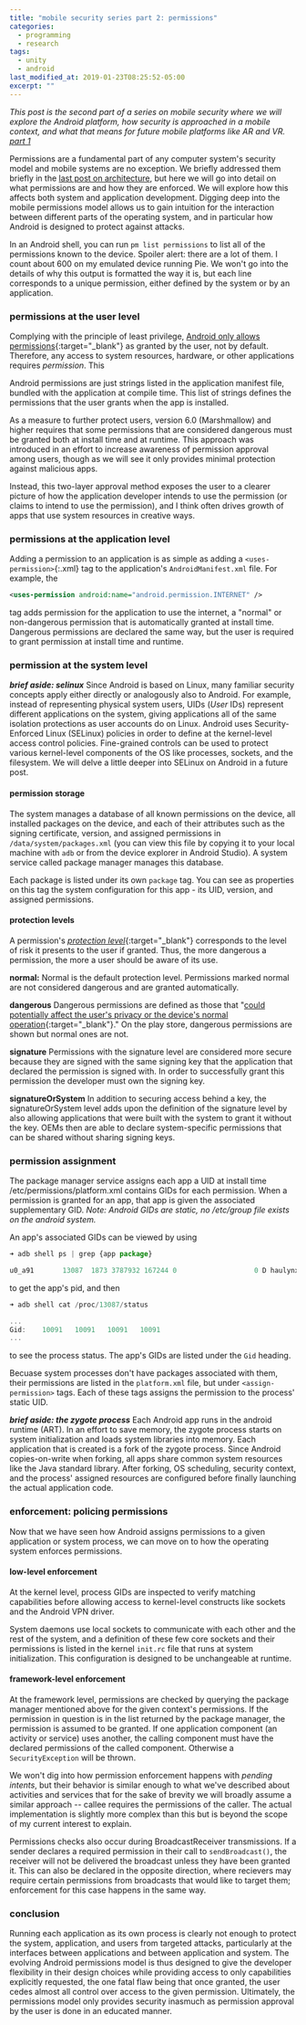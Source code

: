 ```yaml
---
title: "mobile security series part 2: permissions"
categories:
  - programming
  - research
tags:
  - unity
  - android
last_modified_at: 2019-01-23T08:25:52-05:00
excerpt: ""
---
```


*This post is the second part of a series on mobile security where we will explore the Android platform, how security is approached in a mobile context, and what that means for future mobile platforms like AR and VR. [part 1](/android-security-pt-1)*

Permissions are a fundamental part of any computer system's security model and mobile systems are no exception. We briefly addressed them briefly in the [last post on architecture](/android-security-pt-1), but here we will go into detail on what permissions are and how they are enforced. We will explore how this affects both system and application development. Digging deep into the mobile permissions model allows us to gain intuition for the interaction between different parts of the operating system, and in particular how Android is designed to protect against attacks.

<!-- With the Android platform tools (included in Android Studio) installed, you are equipped to inspect some of the internals of Android permissions. From time to time I will provide a prompt to perform these inspections on your own device or emulator.  -->

In an Android shell, you can run `pm list permissions` to list all of the permissions known to the device. Spoiler alert: there are a lot of them. I count about 600 on my emulated device running Pie.
We won't go into the details of why this output is formatted the way it is, but each line corresponds to a unique permission, either defined by the system or by an application.

### permissions at the user level

Complying with the principle of least privilege, [Android only allows permissions](https://developer.android.com/guide/topics/permissions/overview){:target="_blank"} as granted by the user, not by default. Therefore, any access to system resources, hardware, or other applications requires _permission_. This 

Android permissions are just strings listed in the application manifest file, bundled with the application at compile time. This list of strings defines the permissions that the user grants when the app is installed. 

As a measure to further protect users, version 6.0 (Marshmallow) and higher requires that some permissions that are considered dangerous must be granted both at install time and at runtime. This approach was introduced in an effort to increase awareness of permission approval among users, though as we will see it only provides minimal protection against malicious apps. 

Instead, this two-layer approval method exposes the user to a clearer picture of how the application developer intends to use the permission (or claims to intend to use the permission), and I think often drives growth of apps that use system resources in creative ways.

### permissions at the application level
Adding a permission to an application is as simple as adding a `<uses-permission>`{:.xml} tag to the application's `AndroidManifest.xml` file. For example, the 
```xml
<uses-permission android:name="android.permission.INTERNET" />
```
tag adds permission for the application to use the internet, a "normal" or non-dangerous permission that is automatically granted at install time. Dangerous permissions are declared the same way, but the user is required to grant permission at install time and runtime.

### permission at the system level

**_brief aside: selinux_**
Since Android is based on Linux, many familiar security concepts apply either directly or analogously also to Android. For example, instead of representing physical system users, UIDs (_User_ IDs) represent different applications on the system, giving applications all of the same isolation protections as user accounts do on Linux. Android uses Security-Enforced Linux (SELinux) policies in order to define at the kernel-level access control policies. Fine-grained controls can be used to protect various kernel-level components of the OS like processes, sockets, and the filesystem. We will delve a little deeper into SELinux on Android in a future post.

#### permission storage
The system manages a database of all known permissions on the device, all installed packages on the device, and each of their attributes such as the signing certificate, version, and assigned permissions in `/data/system/packages.xml` (you can view this file by copying it to your local machine with `adb` or from the device explorer in Android Studio). A system service called package manager manages this database. 

Each package is listed under its own `package` tag. You can see as properties on this tag the system configuration for this app - its UID, version, and assigned permissions.

#### protection levels

A permission's [_protection level_](https://developer.android.com/guide/topics/manifest/permission-element#plevel){:target="_blank"}  corresponds to the level of risk it presents to the user if granted. Thus, the more dangerous a permission, the more a user should be aware of its use.

**normal:**
Normal is the default protection level. Permissions marked normal are not considered dangerous and are granted automatically.

**dangerous**
Dangerous permissions are defined as those that "[could potentially affect the user's privacy or the device's normal operation](https://developer.android.com/guide/topics/permissions/overview#normal-dangerous){:target="_blank"}."
On the play store, dangerous permissions are shown but normal ones are not.

**signature**
Permissions with the signature level are considered more secure because they are signed with the same signing key that the application that declared the permission is signed with. In order to successfully grant this permission the developer must own the signing key.

**signatureOrSystem**
In addition to securing access behind a key, the signatureOrSystem level adds upon the definition of the signature level by also allowing applications that were built with the system to grant it without the key. OEMs then are able to declare system-specific permissions that can be shared without sharing signing keys.

### permission assignment
The package manager service assigns each app a UID at install time
/etc/permissions/platform.xml contains GIDs for each permission.
When a permission is granted for an app, that app is given the associated supplementary GID. *Note: Android GIDs are static, no /etc/group file exists on the android system.*

An app's associated GIDs can be viewed by using

 ```js
 ➜ adb shell ps | grep {app package}

u0_a91       13087  1873 3787932 167244 0                   0 D haulynx.com.haulynx2_0
 ```
 to get the app's pid, and then
 ```js
 ➜ adb shell cat /proc/13087/status

...
Gid:	10091	10091	10091	10091
...
 ```
to see the process status. The app's GIDs are listed under the `Gid` heading.

Becuase system processes don't have packages associated with them, their permissions are listed in the `platform.xml` file, but under `<assign-permission>` tags. Each of these tags assigns the permission to the process' static UID.

**_brief aside: the zygote process_**
Each Android app runs in the android runtime (ART). In an effort to save memory, the zygote process starts on system initialization and loads system libraries into memory. Each application that is created is a fork of the  zygote process. Since Android copies-on-write when forking, all apps share common system resources like the Java standard library.
After forking, OS scheduling, security context, and the process' assigned resources are configured before finally launching the actual application code.

### enforcement: policing permissions
Now that we have seen how Android assigns permissions to a given application or system process, we can move on to how the operating system enforces permissions.

#### low-level enforcement
At the kernel level, process GIDs are inspected to verify matching capabilities before allowing access to kernel-level constructs like sockets and the Android VPN driver.

System daemons use local sockets to communicate with each other and the rest of the system, and a definition of these few core sockets and their permissions is listed in the kernel `init.rc` file that runs at system initialization. This configuration is designed to be unchangeable at runtime.

#### framework-level enforcement
At the framework level, permissions are checked by querying the package manager mentioned above for the given context's permissions. If the permission in question is in the list returned by the package manager, the permission is assumed to be granted. If one application component (an activity or service) uses another, the calling component must have the declared permissions of the called component. Otherwise a `SecurityException` will be thrown.

We won't dig into how permission enforcement happens with _pending intents_, but their behavior is similar enough to what we've described about activities and services that for the sake of brevity we will broadly assume a similar approach -- callee requires the permissions of the caller. The actual implementation is slightly more complex than this but is beyond the scope of my current interest to explain.

Permissions checks also occur during BroadcastReceiver transmissions. If a sender declares a required permission in their call to `sendBroadcast()`, the receiver will not be delivered the broadcast unless they have been granted it. This can also be declared in the opposite direction, where recievers may require certain permissions from broadcasts that would like to target them; enforcement for this case happens in the same way.

### conclusion
Running each application as its own process is clearly not enough to protect the system, application, and users from targeted attacks, particularly at the interfaces between applications and between application and system. The evolving Android permissions model is thus designed to give the developer flexibility in their design choices while providing access to only capabilities explicitly requested, the one fatal flaw being that once granted, the user cedes almost all control over access to the given permission. Ultimately, the permissions model only provides security inasmuch as permission approval by the user is done in an educated manner. 

<!-- In addition to separating processes by isolating applications from one another, each application is given its own directory to write to and read from. Linux file permissions by default don't allow multiple users to access files, and Android application directories act the same, separating one application's data from reads and writes by another. -->